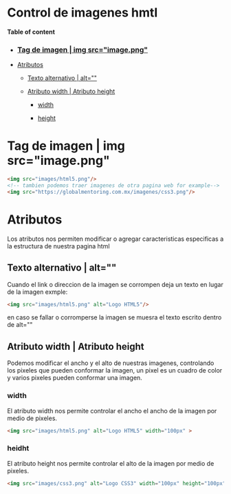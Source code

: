 # Control de imagenes hmtl
 
 **Table of content** 
 
- ### [Tag de imagen | img src="image.png"](https://github.com/smars1/Re-Start/new/main/Universidad%20Desarrollo%20Web/Html/Leccion_2/Manejo_images#tag-de-imagen--img-srcimagepng)
 
- [Atributos](https://github.com/smars1/Re-Start/new/main/Universidad%20Desarrollo%20Web/Html/Leccion_2/Manejo_images#atributos)

  - [Texto alternativo | alt="" ](https://github.com/smars1/Re-Start/new/main/Universidad%20Desarrollo%20Web/Html/Leccion_2/Manejo_images#texto-alternativo--alt)

  - [Atributo width | Atributo height](https://github.com/smars1/Re-Start/new/main/Universidad%20Desarrollo%20Web/Html/Leccion_2/Manejo_images#atributo-width--atributo-height)

    - [width](https://github.com/smars1/Re-Start/new/main/Universidad%20Desarrollo%20Web/Html/Leccion_2/Manejo_images#width)

    - [height](https://github.com/smars1/Re-Start/new/main/Universidad%20Desarrollo%20Web/Html/Leccion_2/Manejo_images#height)
 
 # Tag de imagen | img src="image.png"
```html
<img src="images/html5.png"/>
<!-- tambien podemos traer imagenes de otra pagina web for example-->
<img src="https://globalmentoring.com.mx/imagenes/css3.png"/>
```

# Atributos
Los atributos nos permiten modificar o agregar caracteristicas especificas a la estructura 
de nuestra pagina html

## Texto alternativo | alt="" 
Cuando el link o direccion de la imagen se corrompen deja un texto en lugar de la imagen
exmple:
```html
<img src="images/html5.png" alt="Logo HTML5"/>
```
en caso se fallar o corromperse la imagen se muesra el texto escrito dentro de alt=""

## Atributo width | Atributo height
Podemos modificar el ancho y el alto de nuestras imagenes, controlando los pixeles que pueden 
conformar la imagen, un pixel es un cuadro de color y varios pixeles pueden conformar una imagen.
### width
El atributo width nos permite controlar el ancho el ancho de la imagen por medio de pixeles.
```html
<img src="images/html5.png" alt="Logo HTML5" width="100px" >
```
### heidht
El atributo height nos permite controlar el alto de la imagen por medio de pixeles.
```html
<img src="images/css3.png" alt="Logo CSS3" width="100px" height="100px">
```


